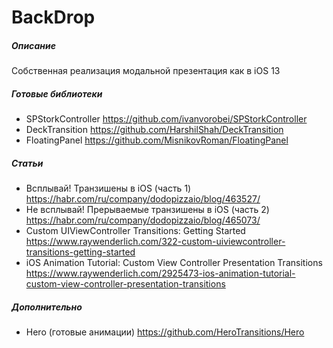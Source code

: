 # BackDrop

##### Описание
Собственная реализация модальной презентация как в iOS 13

##### Готовые библиотеки
- SPStorkController https://github.com/ivanvorobei/SPStorkController
- DeckTransition https://github.com/HarshilShah/DeckTransition
- FloatingPanel https://github.com/MisnikovRoman/FloatingPanel

##### Статьи
- Всплывай! Транзишены в iOS (часть 1) https://habr.com/ru/company/dodopizzaio/blog/463527/
- Не всплывай! Прерываемые транзишены в iOS (часть 2) https://habr.com/ru/company/dodopizzaio/blog/465073/
- Custom UIViewController Transitions: Getting Started https://www.raywenderlich.com/322-custom-uiviewcontroller-transitions-getting-started
- iOS Animation Tutorial: Custom View Controller Presentation Transitions https://www.raywenderlich.com/2925473-ios-animation-tutorial-custom-view-controller-presentation-transitions

##### Дополнительно
- Hero (готовые анимации) https://github.com/HeroTransitions/Hero
